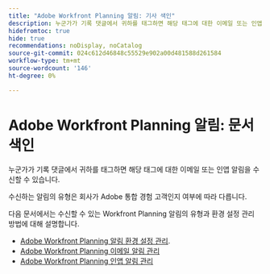 ```yaml
---
title: "Adobe Workfront Planning 알림: 기사 색인"
description: 누군가가 기록 댓글에서 귀하를 태그하면 해당 태그에 대한 이메일 또는 인앱 알림을 수신할 수 있습니다. 수신하는 알림의 유형은 회사가 Adobe 통합 경험 고객인지 여부에 따라 다릅니다. 다음 문서에서는 수신할 수 있는 Workfront Planning 알림의 유형과 환경 설정 관리 방법에 대해 설명합니다.
hidefromtoc: true
hide: true
recommendations: noDisplay, noCatalog
source-git-commit: 024c612d46848c55529e902a00d481588d261584
workflow-type: tm+mt
source-wordcount: '146'
ht-degree: 0%

---
```



# Adobe Workfront Planning 알림: 문서 색인

<!--add this to major TOC and Planning article index-->

누군가가 기록 댓글에서 귀하를 태그하면 해당 태그에 대한 이메일 또는 인앱 알림을 수신할 수 있습니다.

수신하는 알림의 유형은 회사가 Adobe 통합 경험 고객인지 여부에 따라 다릅니다.

다음 문서에서는 수신할 수 있는 Workfront Planning 알림의 유형과 환경 설정 관리 방법에 대해 설명합니다.

* [Adobe Workfront Planning 알림 환경 설정 관리](/help/quicksilver/maestro/notifications/manage-notification-preferences.md).
* [Adobe Workfront Planning 이메일 알림 관리](/help/quicksilver/maestro/notifications/manage-planning-email-notifications.md)
* [Adobe Workfront Planning 인앱 알림 관리](/help/quicksilver/maestro/notifications/manage-planning-in-app-notifications.md)